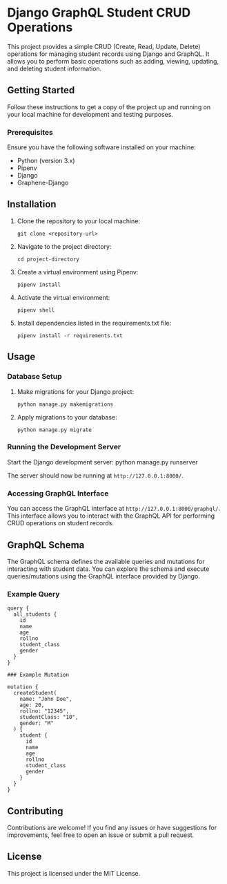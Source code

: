 # Django GraphQL Student CRUD Operations

This project provides a simple CRUD (Create, Read, Update, Delete) operations for managing student records using Django and GraphQL. It allows you to perform basic operations such as adding, viewing, updating, and deleting student information.

## Getting Started

Follow these instructions to get a copy of the project up and running on your local machine for development and testing purposes.

### Prerequisites

Ensure you have the following software installed on your machine:
- Python (version 3.x)
- Pipenv
- Django
- Graphene-Django

## Installation

1. Clone the repository to your local machine:

    ```
    git clone <repository-url>
    ```

2. Navigate to the project directory:

    ```
    cd project-directory
    ```

3. Create a virtual environment using Pipenv:

    ```
    pipenv install
    ```

4. Activate the virtual environment:

    ```
    pipenv shell
    ```

5. Install dependencies listed in the requirements.txt file:

    ```
    pipenv install -r requirements.txt
    ```

## Usage

### Database Setup


1. Make migrations for your Django project:

    ```
    python manage.py makemigrations
    ```

2. Apply migrations to your database:

    ```
    python manage.py migrate
    ```

### Running the Development Server

Start the Django development server:
   python manage.py runserver

The server should now be running at `http://127.0.0.1:8000/`.

### Accessing GraphQL Interface

You can access the GraphQL interface at `http://127.0.0.1:8000/graphql/`. This interface allows you to interact with the GraphQL API for performing CRUD operations on student records.

## GraphQL Schema

The GraphQL schema defines the available queries and mutations for interacting with student data. You can explore the schema and execute queries/mutations using the GraphQL interface provided by Django.

### Example Query
```
query {
  all_students {
    id
    name
    age
    rollno
    student_class
    gender
  }
}

### Example Mutation

mutation {
  createStudent(
    name: "John Doe",
    age: 20,
    rollno: "12345",
    studentClass: "10",
    gender: "M"
  ) {
    student {
      id
      name
      age
      rollno
      student_class
      gender
    }
  }
}

```
## Contributing

Contributions are welcome! If you find any issues or have suggestions for improvements, feel free to open an issue or submit a pull request.

## License

This project is licensed under the MIT License.
